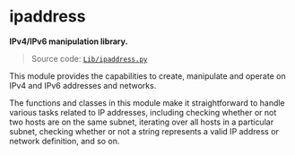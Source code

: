 # ipaddress

**IPv4/IPv6 manipulation library.**

> Source code: [`Lib/ipaddress.py`](https://github.com/python/cpython/tree/3.13/Lib/ipaddress.py)

This module provides the capabilities to create, manipulate and operate on IPv4 and IPv6 addresses and networks.

The functions and classes in this module make it straightforward to handle various tasks related to IP addresses, including checking whether or not two hosts are on the same subnet, iterating over all hosts in a particular subnet, checking whether or not a string represents a valid IP address or network definition, and so on.